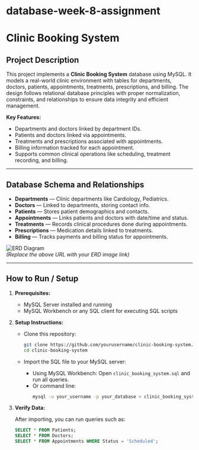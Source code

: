 # database-week-8-assignment
# Clinic Booking System

## Project Description

This project implements a **Clinic Booking System** database using MySQL. It models a real-world clinic environment with tables for departments, doctors, patients, appointments, treatments, prescriptions, and billing. The design follows relational database principles with proper normalization, constraints, and relationships to ensure data integrity and efficient management.

**Key Features:**
- Departments and doctors linked by department IDs.
- Patients and doctors linked via appointments.
- Treatments and prescriptions associated with appointments.
- Billing information tracked for each appointment.
- Supports common clinical operations like scheduling, treatment recording, and billing.

---

## Database Schema and Relationships

- **Departments** — Clinic departments like Cardiology, Pediatrics.
- **Doctors** — Linked to departments, storing contact info.
- **Patients** — Stores patient demographics and contacts.
- **Appointments** — Links patients and doctors with date/time and status.
- **Treatments** — Records clinical procedures done during appointments.
- **Prescriptions** — Medication details linked to treatments.
- **Billing** — Tracks payments and billing status for appointments.

![ERD Diagram](https://yourlinktoERDimage.com/clinic-erd.png)  
*(Replace the above URL with your ERD image link)*

---

## How to Run / Setup

1. **Prerequisites:**
   - MySQL Server installed and running
   - MySQL Workbench or any SQL client for executing SQL scripts

2. **Setup Instructions:**

   - Clone this repository:
     ```bash
     git clone https://github.com/yourusername/clinic-booking-system.git
     cd clinic-booking-system
     ```

   - Import the SQL file to your MySQL server:
     - Using MySQL Workbench: Open `clinic_booking_system.sql` and run all queries.
     - Or command line:
       ```bash
       mysql -u your_username -p your_database < clinic_booking_system.sql
       ```

3. **Verify Data:**

   After importing, you can run queries such as:
   ```sql
   SELECT * FROM Patients;
   SELECT * FROM Doctors;
   SELECT * FROM Appointments WHERE Status = 'Scheduled';
